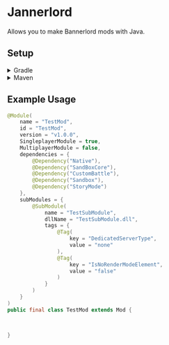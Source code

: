 # Jannerlord
Allows you to make Bannerlord mods with Java.

## Setup

<details>
<summary>Gradle</summary>

```gradle
repositories {
    mavenCentral()
}

dependencies {
    implementation("io.github.portlek:jannerlord:${version}")
}
```
</details>

<details>
<summary>Maven</summary>

```xml
<dependencies>
    <dependency>
      <groupId>io.github.portlek</groupId>
      <artifactId>jannerlord</artifactId>
      <version>${version}</version>
    </dependency>
</dependencies>
```
</details>

## Example Usage
```java
@Module(
    name = "TestMod",
    id = "TestMod",
    version = "v1.0.0",
    SingleplayerModule = true,
    MultiplayerModule = false,
    dependencies = {
        @Dependency("Native"),
        @Dependency("SandBoxCore"),
        @Dependency("CustomBattle"),
        @Dependency("Sandbox"),
        @Dependency("StoryMode")
    },
    subModules = {
        @SubModule(
            name = "TestSubModule",
            dllName = "TestSubModule.dll",
            tags = {
                @Tag(
                    key = "DedicatedServerType",
                    value = "none"
                ),
                @Tag(
                    key = "IsNoRenderModeElement",
                    value = "false"
                )
            }
        )
    }
)
public final class TestMod extends Mod {

    

}
```